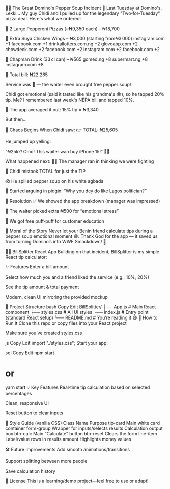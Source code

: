 🍕🔥 The Great Domino's Pepper Soup Incident
📅 Last Tuesday at Domino's, Lekki...
My guy Chidi and I pulled up for the legendary "Two‑for‑Tuesday" pizza deal. Here's what we ordered:

🍕 2 Large Pepperoni Pizzas (~₦9,350 each) – ₦18,700

🍗 Extra Suya Chicken Wings – ₦3,000 (starting from₦3 000) 
instagram.com
+1
facebook.com
+1
drinkallotters.com.ng
+2
glovoapp.com
+2
chowdeck.com
+2
facebook.com
+2
instagram.com
+2
facebook.com
+2

🧃 Chapman Drink (33 cl can) – ₦565 
gomed.ng
+8
supermart.ng
+8
instagram.com
+8

🧾 Total bill: ₦22,265

Service was 💯 — the waiter even brought free pepper soup!

Chidi got emotional (said it tasted like his grandma's 😭), so he tapped 20% tip.
Me? I remembered last week's NEPA bill and tapped 10%.

📱 The app averaged it out: 15% tip = ₦3,340

But then...

🧨 Chaos Begins
When Chidi saw:
👉 TOTAL: ₦25,605

He jumped up yelling:

“₦25k?! Omo! This waiter wan buy iPhone 15!” 📱💥

What happened next:
🏃‍♂️ The manager ran in thinking we were fighting

🤯 Chidi mistook TOTAL for just the TIP

😱 He spilled pepper soup on his white agbada

🤬 Started arguing in pidgin: “Why you dey do like Lagos politician?”

🤝 Resolution
✅ We showed the app breakdown (manager was impressed)

🧘 The waiter picked extra ₦500 for “emotional stress”

🍩 We got free puff‑puff for customer education

🧠 Moral of the Story
Never let your Benin friend calculate tips during a pepper soup emotional moment 😅.
Thank God for the app — it saved us from turning Domino’s into WWE Smackdown! 🥴


👨‍💻 BillSplitter React App
Building on that incident, BillSplitter is my simple React tip calculator:

✨ Features
Enter a bill amount

Select how much you and a friend liked the service (e.g., 10%, 20%)

See the tip amount & total payment

Modern, clean UI mirroring the provided mockup

📁 Project Structure
bash
Copy
Edit
BillSplitter/
├── App.js            # Main React component
├── styles.css        # All UI styles
├── index.js          # Entry point (standard React setup)
└── README.md         # You’re reading it 😄
🚀 How to Run It
Clone this repo or copy files into your React project

Make sure you’ve created styles.css

js
Copy
Edit
import "./styles.css";
Start your app:

sql
Copy
Edit
npm start
# or
yarn start
💡 Key Features
Real‑time tip calculation based on selected percentages

Clean, responsive UI

Reset button to clear inputs

🎨 Style Guide (vanilla CSS)
Class Name	Purpose
tip-card	Main white card container
form-group	Wrapper for inputs/selects
results	Calculation output box
btn-calc	Main “Calculate” button
btn-reset	Clears the form
line-item	Label/value rows in results
amount	Highlights money values


🛠 Future Improvements
Add smooth animations/transitions

Support splitting between more people

Save calculation history

📄 License
This is a learning/demo project—feel free to use or adapt!

